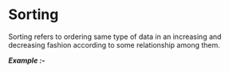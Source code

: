 # Sorting
Sorting refers to ordering same type of data in an increasing and decreasing fashion according to some relationship among them.

***Example :-***
